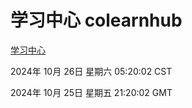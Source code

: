 # 学习中心 colearnhub
[学习中心](http://219.139.197.74:56308/colearnhub/)

2024年 10月 26日 星期六 05:20:02 CST

2024年 10月 25日 星期五 21:20:02 GMT
